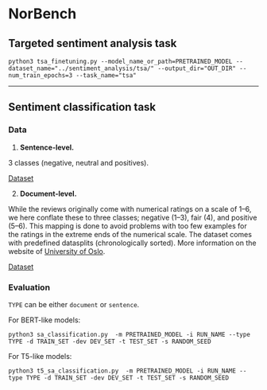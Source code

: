 # NorBench

##  Targeted sentiment analysis task

`python3 tsa_finetuning.py --model_name_or_path=PRETRAINED_MODEL --dataset_name="../sentiment_analysis/tsa/" --output_dir="OUT_DIR" --num_train_epochs=3 --task_name="tsa"`


---

## Sentiment classification task

### Data

1. **Sentence-level.** 

3 classes (negative, neutral and positives).

[Dataset](https://github.com/ltgoslo/norbench/tree/main/sentiment_analysis/sentence)

2. **Document-level.**

While the reviews originally come with numerical ratings on a scale of 1–6, we here conflate these to three classes; negative (1–3), fair (4), and positive (5–6). 
This mapping is done to avoid problems with too few examples for the ratings in the extreme ends of the numerical scale. 
The dataset comes with predefined datasplits (chronologically sorted). 
More information on the website of [University of Oslo](https://www.mn.uio.no/ifi/english/research/projects/sant/).

[Dataset](https://github.com/ltgoslo/norbench/tree/main/sentiment_analysis/document)


### Evaluation

`TYPE` can be either `document` or `sentence`.

For BERT-like models:

`python3 sa_classification.py  -m PRETRAINED_MODEL -i RUN_NAME --type TYPE -d TRAIN_SET -dev DEV_SET -t TEST_SET -s RANDOM_SEED`

For T5-like models:

`python3 t5_sa_classification.py  -m PRETRAINED_MODEL -i RUN_NAME --type TYPE -d TRAIN_SET -dev DEV_SET -t TEST_SET -s RANDOM_SEED`

